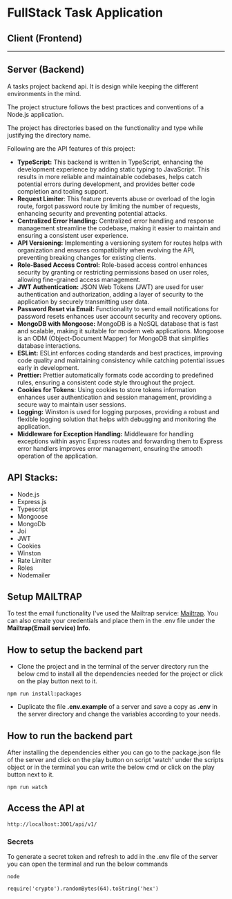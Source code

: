 # FullStack Task Application

## Client (Frontend)

<hr>

## Server (Backend)

A tasks project backend api. It is design while keeping the different environments in the mind.

The project structure follows the best practices and conventions of a Node.js application.

The project has directories based on the functionality and type while justifying the directory name.

Following are the API features of this project:
- **TypeScript:** This backend is written in TypeScript, enhancing the development experience by adding static typing to JavaScript. This results in more reliable and maintainable codebases, helps catch potential errors during development, and provides better code completion and tooling support.
- **Request Limiter**: This feature prevents abuse or overload of the login route, forgot password route by limiting the number of requests, enhancing security and preventing potential attacks.
- **Centralized Error Handling:** Centralized error handling and response management streamline the codebase, making it easier to maintain and ensuring a consistent user experience.
- **API Versioning:** Implementing a versioning system for routes helps with organization and ensures compatibility when evolving the API, preventing breaking changes for existing clients.
- **Role-Based Access Control:** Role-based access control enhances security by granting or restricting permissions based on user roles, allowing fine-grained access management.
- **JWT Authentication:** JSON Web Tokens (JWT) are used for user authentication and authorization, adding a layer of security to the application by securely transmitting user data.
- **Password Reset via Email:** Functionality to send email notifications for password resets enhances user account security and recovery options.
- **MongoDB with Mongoose:** MongoDB is a NoSQL database that is fast and scalable, making it suitable for modern web applications. Mongoose is an ODM (Object-Document Mapper) for MongoDB that simplifies database interactions.
- **ESLint:** ESLint enforces coding standards and best practices, improving code quality and maintaining consistency while catching potential issues early in development.
- **Prettier:** Prettier automatically formats code according to predefined rules, ensuring a consistent code style throughout the project.
- **Cookies for Tokens**: Using cookies to store tokens information enhances user authentication and session management, providing a secure way to maintain user sessions.
- **Logging:** Winston is used for logging purposes, providing a robust and flexible logging solution that helps with debugging and monitoring the application.
- **Middleware for Exception Handling:** Middleware for handling exceptions within async Express routes and forwarding them to Express error handlers improves error management, ensuring the smooth operation of the application.

## API Stacks:
- Node.js
- Express.js
- Typescript
- Mongoose
- MongoDb
- Joi
- JWT
- Cookies
- Winston
- Rate Limiter
- Roles
- Nodemailer

## Setup MAILTRAP
To test the email functionality I've used the Mailtrap service: <a href="https://mailtrap.io/" target="_blank">Mailtrap</a>.
You can also create your credentials and place them in the .env file under the **Mailtrap(Email service) Info**.

## How to setup the backend part

- Clone the project and in the terminal of the server directory run the below cmd to install all the dependencies needed for the project or click on the play button next to it.

```
npm run install:packages
```

- Duplicate the file **.env.example** of a server and save a copy as **.env** in the server directory and change the variables according to your needs.

## How to run the backend part

After installing the dependencies either you can go to the package.json file of the server and click on the play button on script 'watch' under the scripts object or in the terminal you can write the below cmd or click on the play button next to it.

```
npm run watch
```

## Access the API at

```
http://localhost:3001/api/v1/
```

### Secrets

To generate a secret token and refresh to add in the .env file of the server you can open the terminal and run the below commands

```
node
```
```
require('crypto').randomBytes(64).toString('hex')
```
